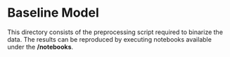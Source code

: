 # Baseline Model

This directory consists of the preprocessing script required to binarize the data. 
The results can be reproduced by executing notebooks available under the **/notebooks**.

